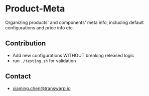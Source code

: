 # Product-Meta

Organizing products' and components' meta info, including default configurations and price info etc.

## Contribution

* Add new configurations WITHOUT breaking released logic
* run `./testing.sh` for validation

## Contact

* xiaming.chen@transwarp.io